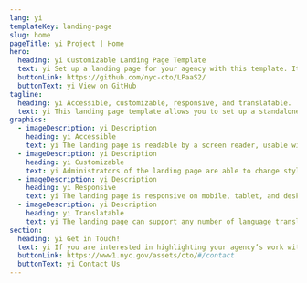 ```yaml
---
lang: yi
templateKey: landing-page
slug: home
pageTitle: yi Project | Home
hero:
  heading: yi Customizable Landing Page Template 
  text: yi Set up a landing page for your agency with this template. It includes all of the resources that you need to have an easy, compliant, secure, appealing, and sustainable landing page.
  buttonLink: https://github.com/nyc-cto/LPaaS2/
  buttonText: yi View on GitHub
tagline:
  heading: yi Accessible, customizable, responsive, and translatable.
  text: yi This landing page template allows you to set up a standalone microsite that highlights your program, report, plan, or other resource with NYC-approved design and technology. You can edit the template to include useful content and customize it to highlight your agency’s work. The landing page template is WCAG 2.0 compliant, and has multi-lingual support by default. The page is also responsive on mobile, tablet, and desktop platforms.
graphics:
  - imageDescription: yi Description
    heading: yi Accessible
    text: yi The landing page is readable by a screen reader, usable with a keyboard, and has been tested for several additional accessibility features.
  - imageDescription: yi Description
    heading: yi Customizable
    text: yi Administrators of the landing page are able to change styling and theming features of the page, as well as edit any necessary content. 
  - imageDescription: yi Description
    heading: yi Responsive
    text: yi The landing page is responsive on mobile, tablet, and desktop platforms.
  - imageDescription: yi Description
    heading: yi Translatable
    text: yi The landing page can support any number of language translations, including right-to-left languages. 
section:
  heading: yi Get in Touch!
  text: yi If you are interested in highlighting your agency’s work with a landing page, this template is a great start and we’re happy to help you take it further. For information on how to get started, feel free to contact us.
  buttonLink: https://www1.nyc.gov/assets/cto/#/contact
  buttonText: yi Contact Us
---
```

